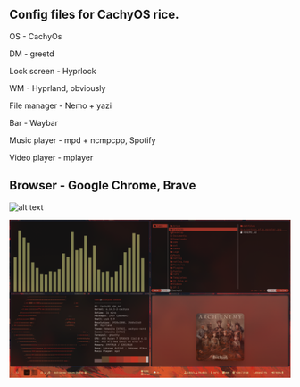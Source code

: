 Config files for CachyOS rice.
--------------------------------------

OS - CachyOs

DM - greetd

Lock screen - Hyprlock

WM - Hyprland, obviously

File manager - Nemo + yazi

Bar - Waybar

Music player - mpd + ncmpcpp, Spotify

Video player - mplayer

Browser - Google Chrome, Brave
--------------------------------------------

![alt text](https://github.com/Drakhtym/CachyOS/blob/main/preview/1745315429_grim.png?raw=true)


![alt text](https://github.com/Drakhtym/CachyOS/blob/main//preview/1745315763_grim.png?raw=true)
